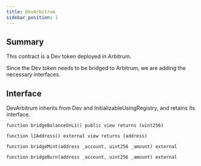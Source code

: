 ```yaml
---
title: DevArbitrum
sidebar_position: 1
---
```


## Summary

This contract is a Dev token deployed in Arbitrum.

Since the Dev token needs to be bridged to Arbitrum, we are adding the necessary interfaces.

## Interface

DevArbitrum inherits from Dev and InitializableUsingRegistry, and retains its interface.

`function bridgeBalanceOnL1() public view returns (uint256) `

`function l1Address() external view returns (address)`

`function bridgeMint(address _account, uint256 _amount) external`

`function bridgeBurn(address _account, uint256 _amount) external`

